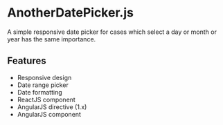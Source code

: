 # AnotherDatePicker.js

A simple responsive date picker for cases which select a day or month or year has the same importance.


## Features

- Responsive design
- Date range picker
- Date formatting
- ReactJS component
- AngularJS directive (1.x)
- AngularJS component
